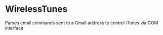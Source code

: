 WirelessTunes
=============

Parses email commands sent to a Gmail address to control iTunes via COM interface
